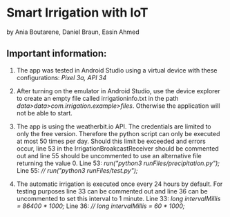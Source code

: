 # Smart Irrigation with IoT

by Ania Boutarene, Daniel Braun, Easin Ahmed

## Important information:

1. The app was tested in Android Studio using a virtual device with these configurations:
   *Pixel 3a, API 34*

2. After turning on the emulator in Android Studio, use the device explorer to create an empty file called irrigationinfo.txt in the path *data>data>com.irrigation.example>files*. Otherwise the application will not be able to start.

3. The app is using the weatherbit.io API. The credentials are limited to only the free version. Therefore the python script can only be executed at most 50 times per day. Should this limit be exceeded and errors occur, line 53 in the IrrigationBroakcastReceiver should be commented out and line 55 should be uncommented to use an alternative file returning the value 0.
   Line 53: *run("python3 runFiles/precipitation.py");*
   Line 55: *// run("python3 runFiles/test.py");*

4. The automatic irrigation is executed once every 24 hours by default. For testing purposes line 33 can be commented out and line 36 can be uncommented to set this interval to 1 minute.
   Line 33: *long intervalMillis = 86400 * 1000;*
   Line 36: *// long intervalMillis = 60 * 1000;*
